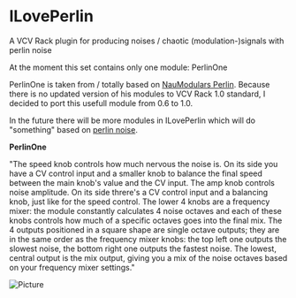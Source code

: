 # ILovePerlin
A VCV Rack plugin for producing noises / chaotic (modulation-)signals with perlin noise

At the moment this set contains only one module: PerlinOne

PerlinOne is taken from / totally based on [NauModulars Perlin](https://github.com/naus3a/NauModular). Because there is no updated version of his modules to VCV Rack 1.0 standard, I decided to port this usefull module from 0.6 to 1.0.

In the future there will be more modules in ILovePerlin which will do "something" based on [perlin noise](https://en.wikipedia.org/wiki/Perlin_noise).

**PerlinOne**

"The speed knob controls how much nervous the noise is. On its side you have a CV control input and a smaller knob to balance the final speed between the main knob's value and the CV input.
The amp knob controls noise amplitude. On its side threre's a CV control input and a balancing knob, just like for the speed control.
The lower 4 knobs are a frequency mixer: the module constantly calculates 4 noise octaves and each of these knobs controls how much of a specific octaves goes into the final mix.
The 4 outputs positioned in a square shape are single octave outputs; they are in the same order as the frequency mixer knobs: the top left one outputs the slowest noise, the bottom right one outputs the fastest noise.
The lowest, central output is the mix output, giving you a mix of the noise octaves based on your frequency mixer settings."

![Picture](https://github.com/digitalhappens/ILovePerlin/blob/master/screenshots/PerlinOneScreenshot.png)
